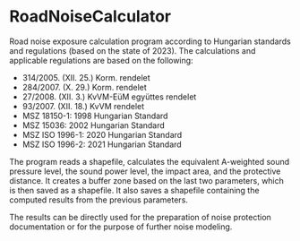 # RoadNoiseCalculator
Road noise exposure calculation program according to Hungarian standards and regulations (based on the state of 2023).
The calculations and applicable regulations are based on the following:
- 314/2005. (XII. 25.) Korm. rendelet
- 284/2007. (X. 29.) Korm. rendelet
- 27/2008. (XII. 3.) KvVM-EüM együttes rendelet
- 93/2007. (XII. 18.) KvVM rendelet
- MSZ 18150-1: 1998 Hungarian Standard
- MSZ 15036: 2002 Hungarian Standard
- MSZ ISO 1996-1: 2020 Hungarian Standard
- MSZ ISO 1996-2: 2021 Hungarian Standard

The program reads a shapefile, calculates the equivalent A-weighted sound pressure level, the sound power level, the impact area, and the protective distance. 
It creates a buffer zone based on the last two parameters, which is then saved as a shapefile. It also saves a shapefile containing the computed results from the previous parameters.

The results can be directly used for the preparation of noise protection documentation or for the purpose of further noise modeling.
